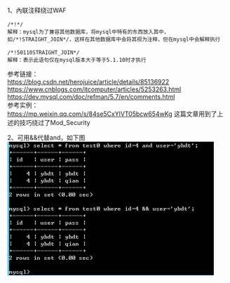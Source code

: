 1、內联注释绕过WAF
```
/*!*/
解释：mysql为了兼容其他数据库，将mysql中特有的东西放入其中，如/*!STRAIGHT_JOIN*/，这样在其他数据库中会将其视为注释，但在mysql中会解释执行
```
```
/*!50110STRAIGHT_JOIN*/
解释：表示此语句仅在mysql版本大于等于5.1.10时才执行
```
参考链接：  
https://blog.csdn.net/herojuice/article/details/85136922  
https://www.cnblogs.com/itcomputer/articles/5253263.html  
https://dev.mysql.com/doc/refman/5.7/en/comments.html  
参考实例：  
https://mp.weixin.qq.com/s/84se5CxYlVT05bcw654wKg 这篇文章用到了上述的技巧绕过了Mod_Security

2、可用&&代替and，如下图  
![image](./0.png)
